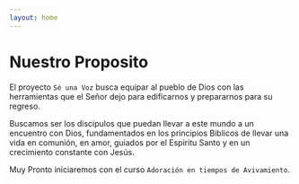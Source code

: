 ```yaml
---
layout: home
---
```

# Nuestro Proposito

El proyecto `Sé una Voz` busca equipar al pueblo de Dios con las herramientas que el Señor dejo para edificarnos y prepararnos para su regreso.

Buscamos ser los discipulos que puedan llevar a este mundo a un encuentro con Dios, fundamentados en los principios
Biblicos de llevar una vida en comunión, en amor, guiados por el Espiritu Santo y en un crecimiento constante con Jesús.

Muy Pronto iniciaremos con el curso `Adoración en tiempos de Avivamiento`.
